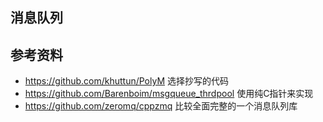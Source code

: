 ## 消息队列



## 参考资料

- https://github.com/khuttun/PolyM  选择抄写的代码
- https://github.com/Barenboim/msgqueue_thrdpool    使用纯C指针来实现
- https://github.com/zeromq/cppzmq   比较全面完整的一个消息队列库